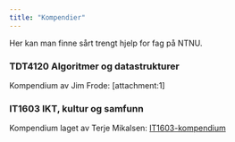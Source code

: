 ```yaml
---
title: "Kompendier"
---
```


Her kan man finne sårt trengt hjelp for fag på NTNU.

### TDT4120 Algoritmer og datastrukturer
Kompendium av Jim Frode: [attachment:1]

### IT1603 IKT, kultur og samfunn
Kompendium laget av Terje Mikalsen: [IT1603-kompendium](https://www.dropbox.com/s/ztmeyvwd58ng7b4/IT1603%20IKT%2C%20kultur%20og%20samfunn.rar?dl=0)